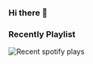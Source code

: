 ### Hi there 👋

### Recently Playlist
![Recent spotify plays](https://spotify-recently-played-readme.vercel.app/api?user=31jpbpbyugsja7kplfjofgp6ojpi&unique={true|1|on|yes})
<!--
**astrojose/astrojose** is a ✨ _special_ ✨ repository because its `README.md` (this file) appears on your GitHub profile.

Here are some ideas to get you started:
- More about me, checkout my personal website [astrojose.xyz](https://astrojose.xyz)

- 🌱 I’m currently learning Bitcoin Blockhain Development
- 🔭 I’m currently working on [chaptype](https://chaptyp.web.app), a simple touch typing site based on Swahili words and texts.
- 👯 I’m looking to collaborate on ...
- 🤔 I’m looking for help with ...
- 💬 Ask me about ...
- 📫 How to reach me: ...
- 😄 Pronouns: ...
- ⚡ Fun fact: ...
-->
